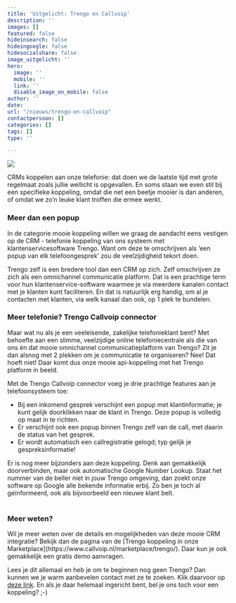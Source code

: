 ```yaml
---
title: 'Uitgelicht: Trengo en Callvoip'
description: ''
images: []
featured: false
hideinsearch: false
hideingoogle: false
hidesocialshare: false
image_uitgelicht: ''
hero:
  image: ''
  mobile: ''
  link: ''
  disable_image_on_mobile: false
author: ''
date: 
url: "/nieuws/trengo-en-callvoip"
contactpersoon: []
categories: []
tags: []
type: ''

---
```

![](https://res.cloudinary.com/callvoip/image/upload/v1643976048/trengo-image_qsqq6h.png)

CRMs koppelen aan onze telefonie: dat doen we de laatste tijd met grote regelmaat zoals jullie wellicht is opgevallen. En soms staan we even stil bij een specifieke koppeling, omdat die net een beetje mooier is dan anderen, of omdat we zo’n leuke klant troffen die ermee werkt.

### Meer dan een popup

In de categorie mooie koppeling willen we graag de aandacht eens vestigen op de CRM - telefonie koppeling van ons systeem met klantenservicesoftware Trengo. Want om deze te omschrijven als ‘een popup van elk telefoongesprek’ zou de veelzijdigheid tekort doen.

Trengo zelf is een bredere tool dan een CRM op zich. Zelf omschrijven ze zich als een omnichannel communicatie platform. Dat is een prachtige term voor hun klantenservice-software waarmee je via meerdere kanalen contact met je klanten kunt faciliteren. En dat is natuurlijk erg handig, om al je contacten met klanten, via welk kanaal dan ook, op 1 plek te bundelen.

### Meer telefonie? Trengo Callvoip connector 

Maar wat nu als je een veeleisende, zakelijke telefonieklant bent? Met behoefte aan een slimme, veelzijdige online telefoniecentrale als die van ons én dat mooie omnichannel communicatieplatform van Trengo? Zit je dan alsnog met 2 plekken om je communicatie te organiseren? Nee! Dat hoeft niet! Daar komt dus onze mooie api-koppeling met het Trengo platform in beeld.

Met de Trengo Callvoip connector voeg je drie prachtige features aan je telefoonsysteem toe:
<ul>
<li>Bij een inkomend gesprek verschijnt een popup met klantinformatie; je kunt gelijk doorklikken naar de klant in Trengo. Deze popup is volledig op maat in te richten.</li>
<li>Er verschijnt ook een popup binnen Trengo zelf van de call, met daarin de status van het gesprek.</li>
<li>Er wordt automatisch een callregistratie gelogd; typ gelijk je gespreksinformatie!</li>
</ul>
Er is nog meer bijzonders aan deze koppeling. Denk aan gemakkelijk doorverbinden, maar ook automatische Google Number Lookup. Staat het nummer van de beller niet in jouw Trengo omgeving, dan zoekt onze software op Google alle bekende informatie erbij. Zo ben je toch al geïnformeerd, ook als bijvoorbeeld een nieuwe klant belt.<br><br>
<h3>Meer weten?</h3>
Wil je meer weten over de details en mogelijkheden van deze mooie CRM integratie? Bekijk dan de pagina van de [Trengo koppeling in onze Marketplace](https://www.callvoip.nl/marketplace/trengo/). Daar kun je ook gemakkelijk een gratis demo aanvragen.

Lees je dit allemaal en heb je om te beginnen nog geen Trengo? Dan kunnen we je warm aanbevelen contact met ze te zoeken. Klik daarvoor op [deze link](https://trengo.com/en/getdemo?ref=marieketimmer). En als je daar helemaal ingericht bent, bel je ons toch voor een koppeling? ;-)
